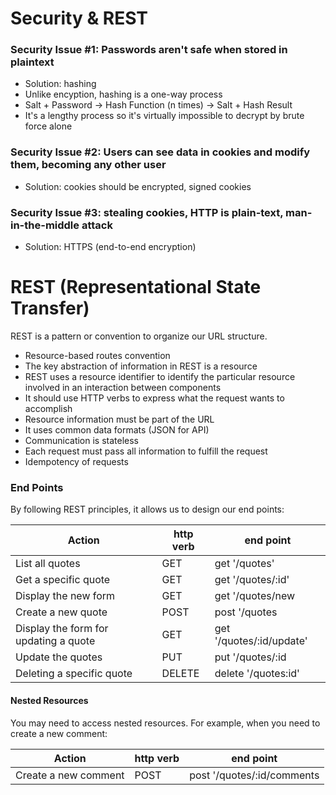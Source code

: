 # Security & REST

### Security Issue #1: Passwords aren't safe when stored in plaintext
- Solution: hashing
- Unlike encyption, hashing is a one-way process
- Salt + Password -> Hash Function (n times) -> Salt + Hash Result
- It's a lengthy process so it's virtually impossible to decrypt by brute force alone

### Security Issue #2: Users can see data in cookies and modify them, becoming any other user
- Solution: cookies should be encrypted, signed cookies

### Security Issue #3: stealing cookies, HTTP is plain-text, man-in-the-middle attack
- Solution: HTTPS (end-to-end encryption)


# REST (Representational State Transfer)
REST is a pattern or convention to organize our URL structure.
- Resource-based routes convention
- The key abstraction of information in REST is a resource
- REST uses a resource identifier to identify the particular resource involved in an interaction between components
- It should use HTTP verbs to express what the request wants to accomplish
- Resource information must be part of the URL
- It uses common data formats (JSON for API)
- Communication is stateless
- Each request must pass all information to fulfill the request
- Idempotency of requests

### End Points

By following REST principles, it allows us to design our end points:

| Action                                | http verb | end point                |
| ------------------------------------- | --------- | ------------------------ |
| List all quotes                       | GET       | get '/quotes'            |
| Get a specific quote                  | GET       | get '/quotes/:id'        |
| Display the new form                  | GET       | get '/quotes/new         |
| Create a new quote                    | POST      | post '/quotes            |
| Display the form for updating a quote | GET       | get '/quotes/:id/update' |
| Update the quotes                     | PUT       | put '/quotes/:id         |
| Deleting a specific quote             | DELETE    | delete '/quotes:id'      |

#### Nested Resources

You may need to access nested resources. For example, when you need to create a new comment:

| Action               | http verb | end point                  |
| -------------------- | --------- | -------------------------- |
| Create a new comment | POST      | post '/quotes/:id/comments |